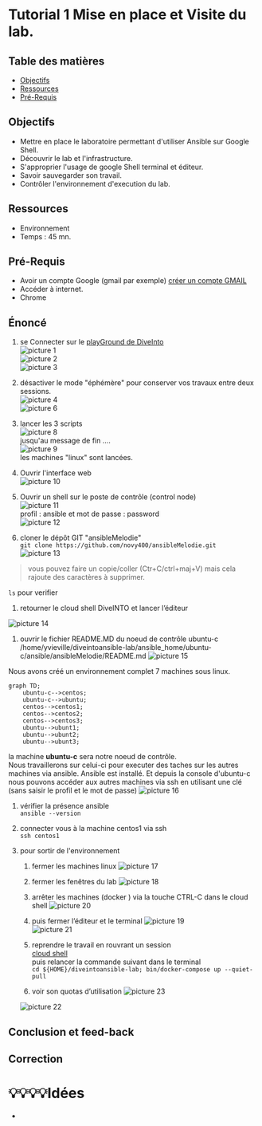 # Tutorial 1 Mise en place et Visite du lab. 
## Table des matières
- [Objectifs](#objectifs)  
- [Ressources](#ressources)
- [Pré-Requis](#pré-requis)  
## Objectifs  
- Mettre en place le laboratoire permettant d'utiliser Ansible sur Google Shell.
- Découvrir le lab et l'infrastructure.
- S'approprier l'usage de google Shell terminal et éditeur.
- Savoir sauvegarder son travail.
- Contrôler l'environnement d'execution du lab.	
## Ressources
- Environnement 
- Temps : 45 mn.
## Pré-Requis
- Avoir un compte Google (gmail par exemple) 
    [créer un compte GMAIL](https://support.google.com/mail/answer/56256?hl=fr)
- Accéder à internet.
- Chrome 

## Énoncé  
1. se Connecter sur le [playGround de DiveInto](https://diveinto.com/p/playground)  
![picture 1](../../images/7ffe3c8d25c328686238ec595923c5fe41a57a3b7745a323ec88a5e77a3ccb1a.png)  
![picture 2](../../images/7f2b4d8c8da5f4d3446c0d1654326f60239e4bc20da736acc3b8297ce0ae3476.png)  
![picture 3](../../images/75cf010d097279ecd617f7d0827635497e415c8fa5e8d80c144468df3ab02062.png)  

1. désactiver le mode "éphémère" pour conserver vos travaux entre deux sessions.  
![picture 4](../../images/1141068da53df76d751e30b5914229ac648a00e7c1592cef91f08924a25b75b8.png)  
![picture 6](../../images/9dd0dec6aa544d22583f3f6ff858a0cad3580a40572ffc8ccc676da9cc957663.png)  
1. lancer les 3 scripts  
![picture 8](../../images/cf296d934e826e84851da6578934d1ab73659aa7cd8d68963d1716677281fdf8.png)  
jusqu'au message de fin ....  
![picture 9](../../images/d299326d52bce6034f9f9d46e61f24318453e1b10494d9b6a8b7006081960f3e.png)  
 les machines "linux" sont lancées.  
1. Ouvrir l'interface web  
![picture 10](../../images/b40cad2235b20a6c5b4772f0ae5e0c01b9311d5f7d83a27adf9276aaaeff4ba2.png)  
1. Ouvrir un shell sur le poste de contrôle (control node)  
![picture 11](../../images/def6b7c6e72206c8bdd67464a0e286b12c40bfcd0f7231dd37a9718da4f23713.png)  
profil : ansible et mot de passe : password  
![picture 12](../../images/8e9b7005f84bfca8958281ba832156f78125048d8dd7a334c2179aac84a38f5b.png)  
1. cloner le dépôt GIT  "ansibleMelodie"  
`git clone https://github.com/novy400/ansibleMelodie.git`  
![picture 13](../../images/bb085135e32b1ff44736423bc12d91fd4dc2d69ea13b68e5e25e61861e8651e4.png) 
> vous pouvez faire un copie/coller (Ctr+C/ctrl+maj+V) mais cela rajoute des caractères à supprimer.  

`ls` pour verifier 
1. retourner le cloud shell DiveINTO et lancer l’éditeur  

![picture 14](../../images/2b52b084e35690234d76819ce60d4c633d2d1d67cdcabb0f19fc065978b25641.png)  
1. ouvrir le fichier README.MD du noeud de contrôle ubuntu-c 
/home/yvieville/diveintoansible-lab/ansible_home/ubuntu-c/ansible/ansibleMelodie/README.md
![picture 15](../../images/03016ede7c979a3f72078c03f6fa753462fd6dc119c08170ad8b8e56fc5471b5.png)  

Nous avons créé un environnement complet 7 machines sous linux.
```mermaid
graph TD;
    ubuntu-c-->centos;
    ubuntu-c-->ubuntu;
    centos-->centos1;
    centos-->centos2;
    centos-->centos3;
    ubuntu-->ubunt1;
    ubuntu-->ubunt2;
    ubuntu-->ubunt3;
```
la machine **ubuntu-c** sera notre noeud de contrôle.  
Nous travaillerons sur celui-ci pour executer des taches sur les autres machines via ansible.
Ansible est installé.
Et depuis la console d'ubuntu-c nous pouvons accéder aux autres machines via ssh en utilisant une clé (sans saisir le profil et le mot de passe)
![picture 16](../../images/8122fe353278f0f95a2eb779a3fe0e4b65fea1264bfb70724c613691304bbe47.png)  
1. vérifier la présence ansible  
`ansible --version`
1. connecter vous à la machine centos1 via ssh  
`ssh centos1` 

1. pour sortir de l'environnement 
    1. fermer les machines linux
    ![picture 17](../../images/c2d037baae22adb3ca90c6d090816ca25b0341e0e1273deaf71da32034720794.png)  
    1. fermer les fenêtres du lab
    ![picture 18](../../images/479a557bcbfc9d10bdeca24d1fd70487fed1058966dcd9ad3ab793914d76e837.png)  
    1. arrêter les machines (docker ) via la touche CTRL-C dans le cloud shell
    ![picture 20](../../images/9999b4c0812c58c8f4a94a177b15b851cd6e546fdbd1703d238fb63e95f1f56e.png)  

    1. puis fermer l’éditeur et le terminal
    ![picture 19](../../images/4a7d66029f09ef07932cca53c99c158b58f0475da9f6d54e27ff182c1ed90983.png)  
    ![picture 21](../../images/de8913f53dca64e2accd82c9bc0794d4a95ddd2e6fd468fd95a9fa8ba39c5894.png)  
    1. reprendre le travail en rouvrant un session  
    [cloud shell](https://shell.cloud.google.com/?show=terminal)  
    puis relancer la commande suivant dans le terminal  
    `cd ${HOME}/diveintoansible-lab; bin/docker-compose up --quiet-pull`
    1. voir son quotas d’utilisation 
    ![picture 23](../../images/96710428b4c3ad8a028273ee15cd2fa84be0a880ef4eb029843ab60694a89b1a.png)  

    ![picture 22](../../images/ecccb26685f64d9ae6ca57478ee2a6e1165292d5dbbcec996f9e958afe698e72.png)  

## Conclusion et feed-back  

## Correction  



# 💡💡💡💡Idées 
- 